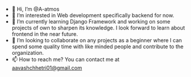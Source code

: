 - 👋 Hi, I’m @A-atmos
- 👀 I’m interested in Web development specifically backend for now.
- 🌱 I’m currently learning Django Framework and working on some projects of own to sharpen its knowledge. I look forward to learn about frontend in the near future.
- 💞️ I’m looking to collaborate on any projects as a beginner where I can spend some quality time with like minded people and contribute to the organization.
- 📫 How to reach me? You can contact me at aavashchhetri01@gmail.com

<!---
A-atmos/A-atmos is a ✨ special ✨ repository because its `README.md` (this file) appears on your GitHub profile.
You can click the Preview link to take a look at your changes.
--->
